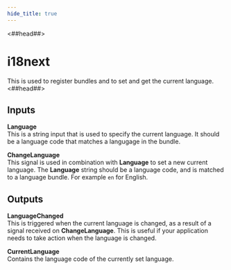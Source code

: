 ```yaml
---
hide_title: true
---
```


<##head##>
# i18next

This is used to register bundles and to set and get the current language.
<##head##>

## Inputs

**Language**  
This is a string input that is used to specify the current language. It should be a language code that matches a langugage in the bundle.

**ChangeLanguage**  
This signal is used in combination with **Language** to set a new current language. The **Language** string should be a language code, and is matched to a language bundle. For example `en` for English.

## Outputs

**LanguageChanged**  
This is triggered when the current language is changed, as a result of a signal received on **ChangeLanguage**. This is useful if your application needs to take action when the language is changed.

**CurrentLanguage**  
Contains the language code of the currently set language.
